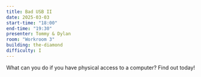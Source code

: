 ```yaml
---
title: Bad USB II
date: 2025-03-03
start-time: "18:00"
end-time: "19:30"
presenter: Tommy & Dylan
room: "Workroom 3"
building: the-diamond
difficulty: I
---
```


What can you do if you have physical access to a computer? Find out today!